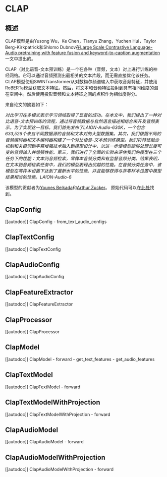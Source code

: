 <!--版权2023年The HuggingFace团队。保留所有权利。

根据Apache许可证2.0版（“许可证”）授权您根据
许可证进行除非合规操作，否则不得使用本文件。您可以获取
许可证的副本在这里

http://www.apache.org/licenses/LICENSE-2.0

除非适用法律或书面约定，按照许可证分发的软件按照
“按现状”提供，无论是明示的还是隐含的保证或条件。请参阅许可证中的
特定语言来限制许可和限制的保证。

⚠️请注意，此文件是Markdown格式的，但包含特定的语法我们的doc-builder（类似于MDX），可能不适合
在您的Markdown查看器中正确显示。

--> 

# CLAP

## 概述

CLAP模型是由Yusong Wu，Ke Chen，Tianyu Zhang，Yuchen Hui，Taylor Berg-Kirkpatrick和Shlomo Dubnov在[Large Scale Contrastive Language-Audio pretraining with
feature fusion and keyword-to-caption augmentation](https://arxiv.org/pdf/2211.06687.pdf)一文中提出的。

CLAP（对比语音-文本预训练）是一个在各种（音频，文本）对上进行训练的神经网络。它可以通过音频预测出最相关的文本片段，而无需直接优化该任务。CLAP模型使用SWINTransformer从对数梅尔频谱输入中获取音频特征，并使用RoBERTa模型获取文本特征。然后，将文本和音频特征投射到具有相同维度的潜在空间中。然后使用投影音频和文本特征之间的点积作为相似度得分。

来自论文的摘要如下：

*对比学习在多模式表示学习领域取得了显着的成功。在本文中，我们提出了一种对比语音-文本预训练的流程，通过将音频数据与自然语言描述相结合来开发音频表示。为了实现这一目标，我们首先发布了LAION-Audio-630K，一个包含633,526个来自不同数据源的音频和文本对的大型数据集。其次，我们根据不同的音频编码器和文本编码器构建了一个对比语音-文本预训练模型。我们将特征融合机制和关键词到字幕增强技术融入到模型设计中，以进一步使模型能够处理长度可变的音频输入并增强性能。第三，我们进行了全面的实验来评估我们的模型在三个任务下的性能：文本到音频检索，零样本音频分类和有监督音频分类。结果表明，在文本到音频检索任务中，我们的模型表现出优越的性能。在音频分类任务中，该模型在零样本设置下达到了最新水平的性能，并且能够获得与非零样本设置中模型结果相当的性能。LAION-Audio-6*

该模型的贡献者为[Younes Belkada](https://huggingface.co/ybelkada)和[Arthur Zucker](https://huggingface.co/ArtZucker)。
原始代码可以在[此处](https://github.com/LAION-AI/Clap)找到。

## ClapConfig

[[autodoc]] ClapConfig
    - from_text_audio_configs

## ClapTextConfig

[[autodoc]] ClapTextConfig

## ClapAudioConfig

[[autodoc]] ClapAudioConfig

## ClapFeatureExtractor

[[autodoc]] ClapFeatureExtractor

## ClapProcessor

[[autodoc]] ClapProcessor

## ClapModel

[[autodoc]] ClapModel
    - forward
    - get_text_features
    - get_audio_features

## ClapTextModel

[[autodoc]] ClapTextModel
    - forward

## ClapTextModelWithProjection

[[autodoc]] ClapTextModelWithProjection
    - forward

## ClapAudioModel

[[autodoc]] ClapAudioModel
    - forward

## ClapAudioModelWithProjection

[[autodoc]] ClapAudioModelWithProjection
    - forward